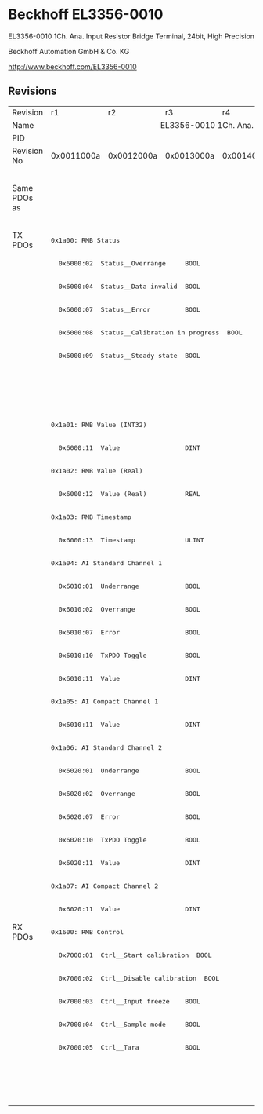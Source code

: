 # Beckhoff EL3356-0010

EL3356-0010 1Ch. Ana. Input Resistor Bridge Terminal, 24bit, High Precision

Beckhoff Automation GmbH & Co. KG

http://www.beckhoff.com/EL3356-0010

## Revisions
<table>
<tr >
<td>Revision</td>
<td><div class="foo">r1</div></td>
<td><div class="foo">r2</div></td>
<td><div class="foo">r3</div></td>
<td><div class="foo">r4</div></td>
<td><div class="foo">r5</div></td>
<td><div class="foo">r6</div></td>
<td><div class="foo">r7</div></td>
<td><div class="foo">r8</div></td>
<td><div class="foo">r9</div></td>
</tr>
<tr >
<td>Name</td>
<td colspan=9 align="center"><div class="foo">EL3356-0010 1Ch. Ana. Input Resistor Bridge Terminal, 24bit, High Precision</div></td>
</tr>
<tr >
<td>PID</td>
<td colspan=9 align="center"><div class="foo">0x0d1c3052</div></td>
</tr>
<tr >
<td>Revision No</td>
<td>0x0011000a</td>
<td>0x0012000a</td>
<td>0x0013000a</td>
<td>0x0014000a</td>
<td>0x0015000a</td>
<td>0x0016000a</td>
<td>0x0017000a</td>
<td>0x0018000a</td>
<td>0x0019000a</td>
</tr>
<tr >
<td>Same PDOs as</td>
<td colspan=4 align="center"></td>
<td colspan=4 align="center"><a href="EP3356-0022">EP3356-0022 r0</a><br/><a href="EP3356-0022">EP3356-0022 r1</a><br/><a href="EP3356-0022">EP3356-0022 r6</a></td>
<td><a href="EL3356-0020">EL3356-0020 r9</a><br/><a href="EL3356-0030">EL3356-0030 r9</a><br/><a href="EPP3356-0022">EPP3356-0022 r9</a></td>
</tr>
<tr class="txpdo pdosection">
<td rowspan=30 valign=top>TX PDOs</td>
<td colspan=9 align="left"><pre>0x1a00: RMB Status</pre></td>
<td></td>
</tr>
<tr class="txpdo">
<td colspan=9 align="left"><pre>  0x6000:02  Status__Overrange     BOOL</pre></td>
</tr>
<tr class="txpdo">
<td colspan=9 align="left"><pre>  0x6000:04  Status__Data invalid  BOOL</pre></td>
</tr>
<tr class="txpdo">
<td colspan=9 align="left"><pre>  0x6000:07  Status__Error         BOOL</pre></td>
</tr>
<tr class="txpdo">
<td colspan=9 align="left"><pre>  0x6000:08  Status__Calibration in progress  BOOL</pre></td>
</tr>
<tr class="txpdo">
<td colspan=9 align="left"><pre>  0x6000:09  Status__Steady state  BOOL</pre></td>
</tr>
<tr class="txpdo">
<td colspan=4 align="left"></td>
<td colspan=5 align="left"><pre>  0x6000:0e  Status__Sync error    BOOL</pre></td>
</tr>
<tr class="txpdo">
<td colspan=4 align="left"></td>
<td colspan=5 align="left"><pre>  0x6000:10  Status__TxPDO Toggle  BOOL</pre></td>
</tr>
<tr class="txpdo pdosection">
<td colspan=9 align="left"><pre>0x1a01: RMB Value (INT32)</pre></td>
</tr>
<tr class="txpdo">
<td colspan=9 align="left"><pre>  0x6000:11  Value                 DINT</pre></td>
</tr>
<tr class="txpdo pdosection">
<td colspan=9 align="left"><pre>0x1a02: RMB Value (Real)</pre></td>
</tr>
<tr class="txpdo">
<td colspan=9 align="left"><pre>  0x6000:12  Value (Real)          REAL</pre></td>
</tr>
<tr class="txpdo pdosection">
<td colspan=9 align="left"><pre>0x1a03: RMB Timestamp</pre></td>
</tr>
<tr class="txpdo">
<td colspan=9 align="left"><pre>  0x6000:13  Timestamp             ULINT</pre></td>
</tr>
<tr class="txpdo pdosection">
<td colspan=9 align="left"><pre>0x1a04: AI Standard Channel 1</pre></td>
</tr>
<tr class="txpdo">
<td colspan=9 align="left"><pre>  0x6010:01  Underrange            BOOL</pre></td>
</tr>
<tr class="txpdo">
<td colspan=9 align="left"><pre>  0x6010:02  Overrange             BOOL</pre></td>
</tr>
<tr class="txpdo">
<td colspan=9 align="left"><pre>  0x6010:07  Error                 BOOL</pre></td>
</tr>
<tr class="txpdo">
<td colspan=9 align="left"><pre>  0x6010:10  TxPDO Toggle          BOOL</pre></td>
</tr>
<tr class="txpdo">
<td colspan=9 align="left"><pre>  0x6010:11  Value                 DINT</pre></td>
</tr>
<tr class="txpdo pdosection">
<td colspan=9 align="left"><pre>0x1a05: AI Compact Channel 1</pre></td>
</tr>
<tr class="txpdo">
<td colspan=9 align="left"><pre>  0x6010:11  Value                 DINT</pre></td>
</tr>
<tr class="txpdo pdosection">
<td colspan=9 align="left"><pre>0x1a06: AI Standard Channel 2</pre></td>
</tr>
<tr class="txpdo">
<td colspan=9 align="left"><pre>  0x6020:01  Underrange            BOOL</pre></td>
</tr>
<tr class="txpdo">
<td colspan=9 align="left"><pre>  0x6020:02  Overrange             BOOL</pre></td>
</tr>
<tr class="txpdo">
<td colspan=9 align="left"><pre>  0x6020:07  Error                 BOOL</pre></td>
</tr>
<tr class="txpdo">
<td colspan=9 align="left"><pre>  0x6020:10  TxPDO Toggle          BOOL</pre></td>
</tr>
<tr class="txpdo">
<td colspan=9 align="left"><pre>  0x6020:11  Value                 DINT</pre></td>
</tr>
<tr class="txpdo pdosection">
<td colspan=9 align="left"><pre>0x1a07: AI Compact Channel 2</pre></td>
</tr>
<tr class="txpdo">
<td colspan=9 align="left"><pre>  0x6020:11  Value                 DINT</pre></td>
</tr>
<tr class="rxpdo pdosection">
<td rowspan=8 valign=top>RX PDOs</td>
<td colspan=9 align="left"><pre>0x1600: RMB Control</pre></td>
<td></td>
</tr>
<tr class="rxpdo">
<td colspan=9 align="left"><pre>  0x7000:01  Ctrl__Start calibration  BOOL</pre></td>
</tr>
<tr class="rxpdo">
<td colspan=9 align="left"><pre>  0x7000:02  Ctrl__Disable calibration  BOOL</pre></td>
</tr>
<tr class="rxpdo">
<td colspan=9 align="left"><pre>  0x7000:03  Ctrl__Input freeze    BOOL</pre></td>
</tr>
<tr class="rxpdo">
<td colspan=9 align="left"><pre>  0x7000:04  Ctrl__Sample mode     BOOL</pre></td>
</tr>
<tr class="rxpdo">
<td colspan=9 align="left"><pre>  0x7000:05  Ctrl__Tara            BOOL</pre></td>
</tr>
<tr class="rxpdo pdosection">
<td colspan=4 align="left"></td>
<td colspan=5 align="left"><pre>0x1601: RMB Filter frequency</pre></td>
</tr>
<tr class="rxpdo">
<td colspan=4 align="left"></td>
<td colspan=5 align="left"><pre>  0x7000:11  Filter frequency      UINT</pre></td>
</tr>
</table>
